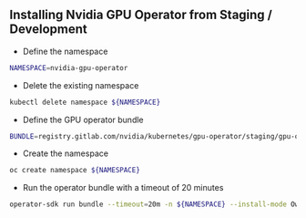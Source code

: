 ## Installing Nvidia GPU Operator from Staging / Development

* Define the namespace

```bash
NAMESPACE=nvidia-gpu-operator
```

* Delete the existing namespace

```bash
kubectl delete namespace ${NAMESPACE}
```

* Define the GPU operator bundle

```bash
BUNDLE=registry.gitlab.com/nvidia/kubernetes/gpu-operator/staging/gpu-operator-bundle:master-latest
```

* Create the namespace

```bash
oc create namespace ${NAMESPACE}
```

* Run the operator bundle with a timeout of 20 minutes

```bash
operator-sdk run bundle --timeout=20m -n ${NAMESPACE} --install-mode OwnNamespace ${BUNDLE}
```
